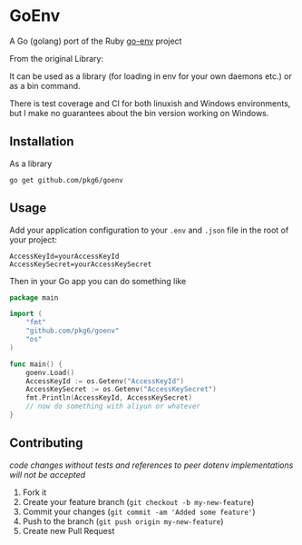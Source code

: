 # GoEnv

A Go (golang) port of the Ruby [go-env](https://github.com/pkg6/go-env) project

From the original Library:

It can be used as a library (for loading in env for your own daemons etc.) or as a bin command.

There is test coverage and CI for both linuxish and Windows environments, but I make no guarantees about the bin version working on Windows.

## Installation

As a library

```shell
go get github.com/pkg6/goenv
```

## Usage

Add your application configuration to your `.env` and `.json` file in the root of your project:

```shell
AccessKeyId=yourAccessKeyId
AccessKeySecret=yourAccessKeySecret
```

Then in your Go app you can do something like

```go
package main

import (
	"fmt"
	"github.com/pkg6/goenv"
	"os"
)

func main() {
	goenv.Load()
	AccessKeyId := os.Getenv("AccessKeyId")
	AccessKeySecret := os.Getenv("AccessKeySecret")
	fmt.Println(AccessKeyId, AccessKeySecret)
	// now do something with aliyun or whatever
}
```

## Contributing

*code changes without tests and references to peer dotenv implementations will not be accepted*

1. Fork it
2. Create your feature branch (`git checkout -b my-new-feature`)
3. Commit your changes (`git commit -am 'Added some feature'`)
4. Push to the branch (`git push origin my-new-feature`)
5. Create new Pull Request

